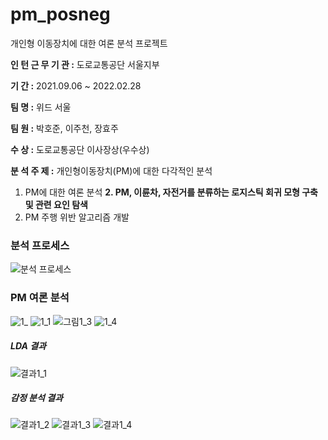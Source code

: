 # pm_posneg
개인형 이동장치에 대한 여론 분석 프로젝트

**인 턴 근 무 기 관 :** 도로교통공단 서울지부
 
**기 간 :** 2021.09.06 ~ 2022.02.28
 
**팀 명 :** 위드 서울
 
**팀 원 :** 박호준, 이주천, 장효주

**수 상 :** 도로교통공단 이사장상(우수상)


**분 석 주 제 :** 개인형이동장치(PM)에 대한 다각적인 분석 

1. PM에 대한 여론 분석
**2. PM, 이륜차, 자전거를 분류하는 로지스틱 회귀 모형 구축 및 관련 요인 탐색**
3. PM 주행 위반 알고리즘 개발





### 분석 프로세스
![분석 프로세스](https://user-images.githubusercontent.com/91238910/167256521-d112d941-cc84-4489-87e4-593d6b665743.png)



### PM 여론 분석
![1_](https://user-images.githubusercontent.com/91238910/167256542-3d59de00-b6a0-4336-abae-54dd30768fef.png)
![1_1](https://user-images.githubusercontent.com/91238910/167256543-55fa46f2-7993-4bed-a191-af9e50d82196.png)
![그림1_3](https://user-images.githubusercontent.com/91238910/167256544-262c9c77-3add-4406-90a1-921159ea75da.png)
![1_4](https://user-images.githubusercontent.com/91238910/167256545-7ad7c175-6ac3-4f0f-8fa8-b7f31999f59d.png)


##### LDA 결과
![결과1_1](https://user-images.githubusercontent.com/91238910/167256359-4666c13c-5e3c-4d52-ae11-4321f4af0192.png)

##### 감정 분석 결과
![결과1_2](https://user-images.githubusercontent.com/91238910/167256363-827210cb-6792-4527-a962-96e3eb5ff3dd.png)
![결과1_3](https://user-images.githubusercontent.com/91238910/167256367-0e406488-bacf-4d31-915f-5b2e639da61d.png)
![결과1_4](https://user-images.githubusercontent.com/91238910/167256368-6a887ebd-fc4c-4275-ad8e-1615ebc16c71.png)

